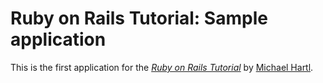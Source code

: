 # Ruby on Rails Tutorial: Sample application

This is the first application for the
[*Ruby on Rails Tutorial*](http://railstutorial.jp/)
by [Michael Hartl](http://michaelhartl.com/).

